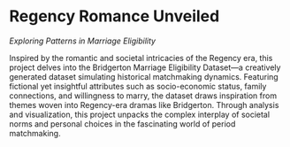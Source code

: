 # Regency Romance Unveiled

_Exploring Patterns in Marriage Eligibility_

Inspired by the romantic and societal intricacies of the Regency era, this project delves into the Bridgerton Marriage Eligibility Dataset—a creatively generated dataset simulating historical matchmaking dynamics. Featuring fictional yet insightful attributes such as socio-economic status, family connections, and willingness to marry, the dataset draws inspiration from themes woven into Regency-era dramas like Bridgerton. Through analysis and visualization, this project unpacks the complex interplay of societal norms and personal choices in the fascinating world of period matchmaking.
